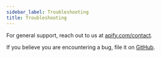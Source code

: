 ```yaml
---
sidebar_label: Troubleshooting
title: Troubleshooting
---
```


For general support, reach out to us at [apify.com/contact](https://apify.com/contact).

If you believe you are encountering a bug, file it on [GitHub](https://github.com/apify/apify-cli/issues/new).

